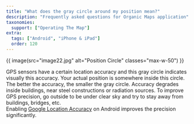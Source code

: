 ```yaml
---
title: "What does the gray circle around my position mean?"
description: "Frequently asked questions for Organic Maps application"
taxonomies:
  support: ["Operating The Map"]
extra:
  tags: ["Android", "iPhone & iPad"]
  order: 120
---
```

  
{{ image(src="image22.jpg" alt="Position Circle" classes="max-w-50") }}

GPS sensors have a certain location accuracy and this gray circle indicates visually this accuracy. Your actual position is somewhere inside this circle. The better the accuracy, the smaller the gray circle. Accuracy degrades inside buildings, near steel constructions or radiation sources. To improve GPS precision, go outside to be under clear sky and try to stay away from buildings, bridges, etc.  
Enabling [Google Location Accuracy](https://support.google.com/maps/answer/2839911?co=GENIE.Platform%3DAndroid) on Android improves the precision significantly.
